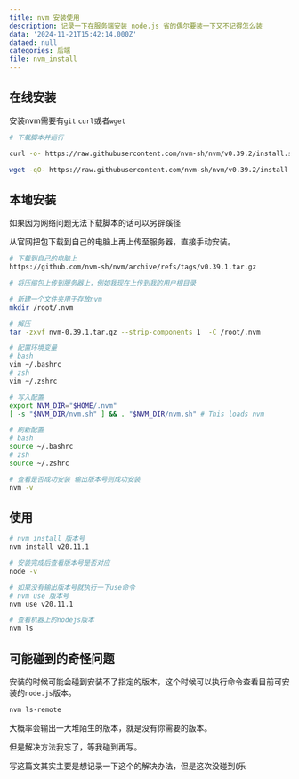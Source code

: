 ```yaml
---
title: nvm 安装使用
description: 记录一下在服务端安装 node.js 省的偶尔要装一下又不记得怎么装
data: '2024-11-21T15:42:14.000Z'
dataed: null
categories: 后端
file: nvm_install
---
```


## 在线安装

安装nvm需要有`git` `curl`或者`wget`

```bash
# 下载脚本并运行

curl -o- https://raw.githubusercontent.com/nvm-sh/nvm/v0.39.2/install.sh | bash

wget -qO- https://raw.githubusercontent.com/nvm-sh/nvm/v0.39.2/install.sh | bash
```

## 本地安装

如果因为网络问题无法下载脚本的话可以另辟蹊径

从官网把包下载到自己的电脑上再上传至服务器，直接手动安装。

```bash
# 下载到自己的电脑上
https://github.com/nvm-sh/nvm/archive/refs/tags/v0.39.1.tar.gz

# 将压缩包上传到服务器上，例如我现在上传到我的用户根目录

# 新建一个文件夹用于存放nvm
mkdir /root/.nvm

# 解压
tar -zxvf nvm-0.39.1.tar.gz --strip-components 1  -C /root/.nvm

# 配置环境变量
# bash
vim ~/.bashrc
# zsh
vim ~/.zshrc

# 写入配置
export NVM_DIR="$HOME/.nvm"
[ -s "$NVM_DIR/nvm.sh" ] && . "$NVM_DIR/nvm.sh" # This loads nvm

# 刷新配置
# bash
source ~/.bashrc
# zsh
source ~/.zshrc

# 查看是否成功安装 输出版本号则成功安装
nvm -v
```

## 使用

```bash
# nvm install 版本号
nvm install v20.11.1

# 安装完成后查看版本号是否对应
node -v

# 如果没有输出版本号就执行一下use命令
# nvm use 版本号
nvm use v20.11.1

# 查看机器上的nodejs版本
nvm ls
```

## 可能碰到的奇怪问题

安装的时候可能会碰到安装不了指定的版本，这个时候可以执行命令查看目前可安装的`node.js`版本。

```bash
nvm ls-remote
```

大概率会输出一大堆陌生的版本，就是没有你需要的版本。

但是解决方法我忘了，等我碰到再写。

写这篇文其实主要是想记录一下这个的解决办法，但是这次没碰到(乐
